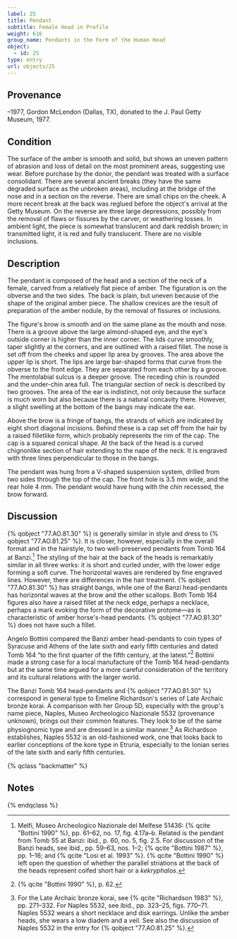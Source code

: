 ```yaml
---
label: 25
title: Pendant
subtitle: Female Head in Profile
weight: 616
group_name: Pendants in the Form of the Human Head
object:
  - id: 25
type: entry
url: objects/25
---
```


## Provenance

–1977, Gordon McLendon (Dallas, TX), donated to the J. Paul Getty Museum, 1977.

## Condition

The surface of the amber is smooth and solid, but shows an uneven pattern of abrasion and loss of detail on the most prominent areas, suggesting use wear. Before purchase by the donor, the pendant was treated with a surface consolidant. There are several ancient breaks (they have the same degraded surface as the unbroken areas), including at the bridge of the nose and in a section on the reverse. There are small chips on the cheek. A more recent break at the back was reglued before the object's arrival at the Getty Museum. On the reverse are three large depressions, possibly from the removal of flaws or fissures by the carver, or weathering losses. In ambient light, the piece is somewhat translucent and dark reddish brown; in transmitted light, it is red and fully translucent. There are no visible inclusions.

## Description

The pendant is composed of the head and a section of the neck of a female, carved from a relatively flat piece of amber. The figuration is on the obverse and the two sides. The back is plain, but uneven because of the shape of the original amber piece. The shallow crevices are the result of preparation of the amber nodule, by the removal of fissures or inclusions.

The figure's brow is smooth and on the same plane as the mouth and nose. There is a groove above the large almond-shaped eye, and the eye's outside corner is higher than the inner corner. The lids curve smoothly, taper slightly at the corners, and are outlined with a raised fillet. The nose is set off from the cheeks and upper lip area by grooves. The area above the upper lip is short. The lips are large bar-shaped forms that curve from the obverse to the front edge. They are separated from each other by a groove. The mentolabial sulcus is a deeper groove. The receding chin is rounded and the under-chin area full. The triangular section of neck is described by two grooves. The area of the ear is indistinct, not only because the surface is much worn but also because there is a natural concavity there. However, a slight swelling at the bottom of the bangs may indicate the ear.

Above the brow is a fringe of bangs, the strands of which are indicated by eight short diagonal incisions. Behind these is a cap set off from the hair by a raised filletlike form, which probably represents the rim of the cap. The cap is a squared conical shape. At the back of the head is a curved chignonlike section of hair extending to the nape of the neck. It is engraved with three lines perpendicular to those in the bangs.

The pendant was hung from a V-shaped suspension system, drilled from two sides through the top of the cap. The front hole is 3.5 mm wide, and the rear hole  4 mm. The pendant would have hung with the chin recessed, the brow forward.

## Discussion

{% qobject "77.AO.81.30" %} is generally similar in style and dress to {% qobject "77.AO.81.25" %}. It is closer, however, especially in the overall format and in the hairstyle, to two well-preserved pendants from Tomb 164 at Banzi.[^1] The styling of the hair at the back of the heads is remarkably similar in all three works: it is short and curled under, with the lower edge forming a soft curve. The horizontal waves are rendered by fine engraved lines. However, there are differences in the hair treatment. {% qobject "77.AO.81.30" %} has straight bangs, while one of the Banzi head-pendants has horizontal waves at the brow and the other scallops. Both Tomb 164 figures also have a raised fillet at the neck edge, perhaps a necklace, perhaps a mark evoking the form of the decorative protome—as is characteristic of amber horse's-head pendants. {% qobject "77.AO.81.30" %} does not have such a fillet.

Angelo Bottini compared the Banzi amber head-pendants to coin types of Syracuse and Athens of the late sixth and early fifth centuries and dated Tomb 164 “to the first quarter of the fifth century, at the latest.”[^2] Bottini made a strong case for a local manufacture of the Tomb 164 head-pendants but at the same time argued for a more careful consideration of the territory and its cultural relations with the larger world.

The Banzi Tomb 164 head-pendants and {% qobject "77.AO.81.30" %} correspond in general type to Emeline Richardson's series of Late Archaic bronze korai. A comparison with her Group 5D, especially with the group's name piece, Naples, Museo Archeologico Nazionale 5532 (provenance unknown), brings out their common features. They look to be of the same physiognomic type and are dressed in a similar manner.[^3] As Richardson establishes, Naples 5532 is an old-fashioned work, one that looks back to earlier conceptions of the kore type in Etruria, especially to the Ionian series of the late sixth and early fifth centuries.

{% qclass "backmatter" %}
## Notes
{% endqclass %}

[^1]: Melfi, Museo Archeologico Nazionale del Melfese 51436: {% qcite "Bottini 1990" %}, pp. 61–62, no. 17, fig. 4.17a–b. Related is the pendant from Tomb 55 at Banzi: ibid., p. 60, no. 5, fig. 2.5. For discussion of the Banzi heads, see ibid., pp. 59–63, nos. 1–2; {% qcite "Bottini 1987" %}, pp. 1–16; and {% qcite "Losi et al. 1993" %}. {% qcite "Bottini 1990" %} left open the question of whether the parallel striations at the back of the heads represent coifed short hair or a *kekryphalos*.

[^2]: {% qcite "Bottini 1990" %}, p. 62.

[^3]: For the Late Archaic bronze korai, see {% qcite "Richardson 1983" %}, pp. 271–332. For Naples 5532, see ibid., pp. 323–25, figs. 770–71. Naples 5532 wears a short necklace and disk earrings. Unlike the amber heads, she wears a low diadem and a veil. See also the discussion of Naples 5532 in the entry for {% qobject "77.AO.81.25" %}.
